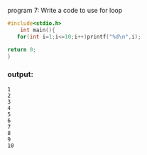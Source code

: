 program 7: Write a code to use for loop
```c
#include<stdio.h>
    int main(){
   for(int i=1;i<=10;i++)printf("%d\n",i);

return 0;
}
```

### output:
```
1
2
3
4
5
6
7
8
9
10
```
